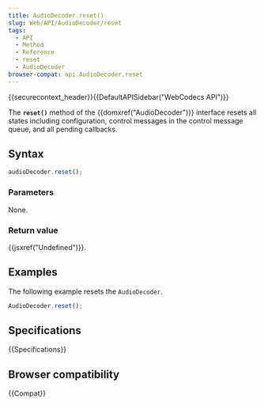 ```yaml
---
title: AudioDecoder.reset()
slug: Web/API/AudioDecoder/reset
tags:
  - API
  - Method
  - Reference
  - reset
  - AudioDecoder
browser-compat: api.AudioDecoder.reset
---
```

{{securecontext_header}}{{DefaultAPISidebar("WebCodecs API")}}

The **`reset()`** method of the {{domxref("AudioDecoder")}} interface resets all states including configuration, control messages in the control message queue, and all pending callbacks.

## Syntax

```js
audioDecoder.reset();
```

### Parameters

None.

### Return value

{{jsxref("Undefined")}}.

## Examples

The following example resets the `AudioDecoder`.

```js
AudioDecoder.reset();
```

## Specifications

{{Specifications}}

## Browser compatibility

{{Compat}}
